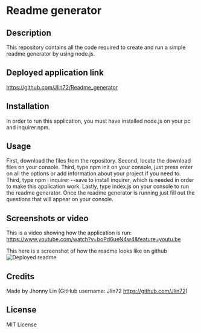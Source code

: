 # Readme generator
## Description 
  This repository contains all the code required to create and run a simple readme generator by using node.js.
## Deployed application link
  https://github.com/Jlin72/Readme_generator
## Installation
  In order to run this application, you must have installed node.js on your pc and inquirer.npm.
## Usage
  First, download the files from the repository. Second, locate the download files on your console. Third, type npm init on your console, just press enter on all the options or add information about your project if you need to. Third, type npm i inquirer --save to install inquirer, which is needed in order to make this application work. Lastly, type index.js on your console to run the readme generator. Once the readme generator is running just fill out the questions that will appear on your console.
## Screenshots or video
  This is a video showing how the application is run: https://www.youtube.com/watch?v=boPd6ueN4w4&feature=youtu.be
  
  This here is a screenshot of how the readme looks like on github ![Deployed readme](https://i.imgur.com/RjDucFr.png)
  
## Credits
  Made by Jhonny Lin (GitHub username: Jlin72 https://github.com/Jlin72)
## License
  MIT License
